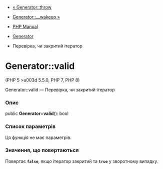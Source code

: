 - [« Generator::throw](generator.throw.md)
- [Generator::\_\_wakeup »](generator.wakeup.md)

- [PHP Manual](index.md)
- [Generator](class.generator.md)
- Перевірка, чи закритий ітератор

# Generator::valid

(PHP 5 \>u003d 5.5.0, PHP 7, PHP 8)

Generator::valid — Перевірка, чи закритий ітератор

### Опис

public **Generator::valid**(): bool

### Список параметрів

Ця функція не має параметрів.

### Значення, що повертаються

Повертає **`false`**, якщо ітератор закритий та **`true`** у зворотному
випадку.
